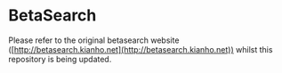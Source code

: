 # BetaSearch

Please refer to the original betasearch website
([http://betasearch.kianho.net](http://betasearch.kianho.net)) whilst this
repository is being updated.
